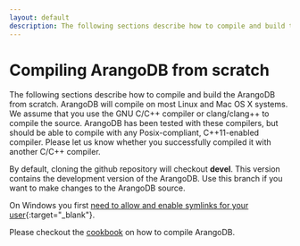 ```yaml
---
layout: default
description: The following sections describe how to compile and build the ArangoDB fromscratch
---
```

Compiling ArangoDB from scratch
===============================

The following sections describe how to compile and build the ArangoDB from
scratch. ArangoDB will compile on most Linux and Mac OS X systems. We assume
that you use the GNU C/C++ compiler or clang/clang++ to compile the
source. ArangoDB has been tested with these compilers, but should be able to
compile with any Posix-compliant, C++11-enabled compiler.  Please let us know
whether you successfully compiled it with another C/C++ compiler.

By default, cloning the github repository will checkout **devel**. This version
contains the development version of the ArangoDB.  Use this branch if you want
to make changes to the ArangoDB source.

On Windows you first [need to allow and enable symlinks for your user](https://github.com/git-for-windows/git/wiki/Symbolic-Links#allowing-non-administrators-to-create-symbolic-links){:target="_blank"}. 


Please checkout the [cookbook](cookbook/index.html) on how to
compile ArangoDB.
